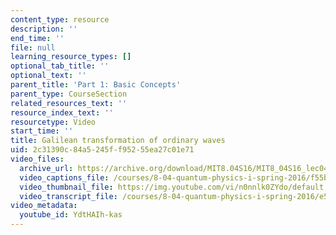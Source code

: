 ```yaml
---
content_type: resource
description: ''
end_time: ''
file: null
learning_resource_types: []
optional_tab_title: ''
optional_text: ''
parent_title: 'Part 1: Basic Concepts'
parent_type: CourseSection
related_resources_text: ''
resource_index_text: ''
resourcetype: Video
start_time: ''
title: Galilean transformation of ordinary waves
uid: 2c31390c-84a5-245f-f952-55ea27c01e71
video_files:
  archive_url: https://archive.org/download/MIT8.04S16/MIT8_04S16_lec04_s2_300k.mp4
  video_captions_file: /courses/8-04-quantum-physics-i-spring-2016/f55bbb325b6e5cf3b177f0481599e86e_YdtHAIh-kas.vtt
  video_thumbnail_file: https://img.youtube.com/vi/n0nnlk0ZYdo/default.jpg
  video_transcript_file: /courses/8-04-quantum-physics-i-spring-2016/e5776f2555caeb00cd8c1c8699f3b8b8_YdtHAIh-kas.pdf
video_metadata:
  youtube_id: YdtHAIh-kas
---
```

